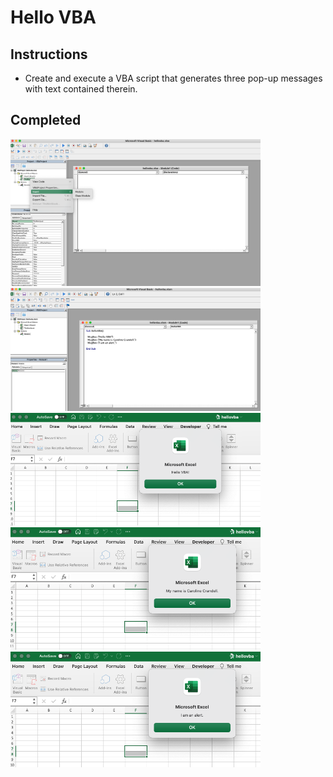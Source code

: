 # Hello VBA

## Instructions

- Create and execute a VBA script that generates three pop-up messages with text contained therein.

## Completed

<img src="images/module.png" width="400" />
<img src="images/vbascript.png" width="400" />
<img src="images/alert1.png" width="400" />
<img src="images/alert2.png" width="400" />
<img src="images/alert3.png" width="400" />
